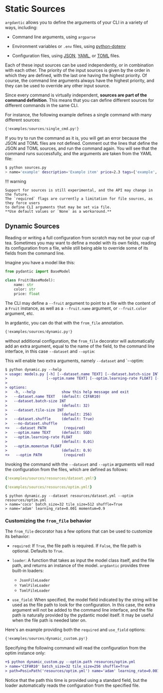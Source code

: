# Static Sources

`argdantic` allows you to define the arguments of your CLI in a variety of ways, including:

- Command line arguments, using `argparse`

- Environment variables or `.env` files, using [python-dotenv](https://github.com/theskumar/python-dotenv)

- Configuration files, using [JSON](https://www.json.org/json-en.html), [YAML](https://yaml.org/), or [TOML](https://toml.io/en/) files.

Each of these input sources can be used independently, or in combination with each other.
The priority of the input sources is given by the order in which they are defined, with the last one having the highest priority.
Of course, the command line arguments always have the highest priority, and they can be used to override any other input source.

Since every command is virtually independent, **sources are part of the command definition**.
This means that you can define different sources for different commands in the same CLI.

For instance, the following example defines a single command with many different sources:

```python  title="sources.py" linenums="1" hl_lines="6-11 31-36"
{!examples/sources/single_cmd.py!}
```

If you try to run the command as it is, you will get an error because the JSON and TOML files are not defined.
Comment out the lines that define the JSON and TOML sources, and run the command again.
You will see that the command runs successfully, and the arguments are taken from the YAML file:

```bash
$ python sources.py
> name='example' description='Example item' price=2.3 tags={'example', 'item', 'tag'} image=Image(url='https://example.com/image.jpg', name='example.jpg')
```

!!! warning

    Support for sources is still experimental, and the API may change in the future.
    The `required` flags are currently a limitation for file sources, as they force users
    to define CLI arguments that may be set via file.
    **Use default values or `None` as a workaround.**

## Dynamic Sources

Reading or writing a full configuration from scratch may not be your cup of tea.
Sometimes you may want to define a model with its own fields, reading its configuration
from a file, while still being able to override some of its fields from the command line.

Imagine you have a model like this:

```python title="models.py" linenums="1"
from pydantic import BaseModel

class Fruit(BaseModel):
    name: str
    color: str
    price: float
```

The CLI may define a `--fruit` argument to point to a file with the content of a `Fruit` instance, as well as a `--fruit.name` argument,  or `--fruit.color` argument, etc.

In argdantic, you can do that with the `from_file` annotation.

```python  title="dynamic.py" linenums="1" hl_lines="4 7 14"
{!examples/sources/dynamic.py!}
```

without additional configuration, the `from_file` decorator will automatically add an extra argument, equal to the name of the field, to the command line interface, in this case `--dataset` and `--optim`:

This will enable two extra arguments, namely `--dataset` and `--optim:

```diff
$ python dynamic.py --help
> usage: models.py [-h] [--dataset.name TEXT] [--dataset.batch-size INT] [--dataset.tile-size INT] [--dataset.shuffle | --no-dataset.shuffle] --dataset PATH
>                  [--optim.name TEXT] [--optim.learning-rate FLOAT] [--optim.momentum FLOAT] --optim PATH
>
> options:
>   -h, --help            show this help message and exit
>   --dataset.name TEXT   (default: CIFAR10)
>   --dataset.batch-size INT
>                         (default: 32)
>   --dataset.tile-size INT
>                         (default: 256)
>   --dataset.shuffle     (default: True)
>   --no-dataset.shuffle
+>   --dataset PATH        (required)
>   --optim.name TEXT     (default: SGD)
>   --optim.learning-rate FLOAT
>                         (default: 0.01)
>   --optim.momentum FLOAT
>                         (default: 0.9)
+>   --optim PATH          (required)
```

Invoking the command with the `--dataset` and `--optim` arguments will read the configuration from the files, which are defined as follows:

```yaml  title="resources/dataset.yml"
{!examples/sources/resources/dataset.yml!}
```

```yaml  title="resources/optim.yml"
{!examples/sources/resources/optim.yml!}
```

```console
$ python dynamic.py --dataset resources/dataset.yml --optim resources/optim.yml
> name='coco' batch_size=32 tile_size=512 shuffle=True
> name='adam' learning_rate=0.001 momentum=0.9
```

### Customizing the `from_file` behavior

The `from_file` decorator has a few options that can be used to customize its behavior:

- `required`: If `True`, the file path is required. If `False`, the file path is optional. Defaults to `True`.

- `loader`: A function that takes as input the model class itself, and the file path, and returns an instance of the model. `argdantic` provides three built-in loaders:
    - `JsonFileLoader`
    - `YamlFileLoader`
    - `TomlFileLoader`

- `use_field`: When specified, the model field indicated by the string will be used as the file path to look for the configuration.
In this case, the extra argument will not be added to the command line interface, and the file path is naturally provided by the pydantic model itself. It may be useful when the file path is needed later on.

Here's an example providing both the `required` and `use_field` options:

```python  title="dynamic_custom.py" linenums="1" hl_lines="4 7 14"
{!examples/sources/dynamic_custom.py!}
```

Specifying the following command will read the configuration from the optim instance only:

```diff
+$ python dynamic_custom.py --optim.path resources/optim.yml
> name='CIFAR10' batch_size=32 tile_size=256 shuffle=True
> path=PosixPath('resources/optim.yml') name='adam' learning_rate=0.001 momentum=0.9
```

Notice that the path this time is provided using a standard field, but the loader automatically reads the configuration from the specified file.
